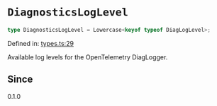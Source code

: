 # `DiagnosticsLogLevel`

```ts
type DiagnosticsLogLevel = Lowercase<keyof typeof DiagLogLevel>;
```

Defined in: [types.ts:29](https://github.com/adobe/aio-lib-telemetry/blob/311fa6dfe22958d569615a6746bf4a3a8211a5c3/source/types.ts#L29)

Available log levels for the OpenTelemetry DiagLogger.

## Since

0.1.0

